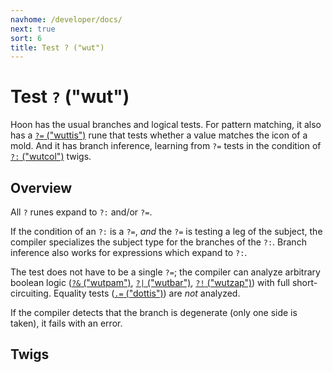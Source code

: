 ```yaml
---
navhome: /developer/docs/
next: true
sort: 6
title: Test ? ("wut")
---
```


# Test `?` ("wut")
 
Hoon has the usual branches and logical tests.  For pattern
matching, it also has a [`?=` ("wuttis")](./tis/) rune that tests whether a value
matches the icon of a mold.  And it has branch inference,
learning from `?=` tests in the condition of [`?:` ("wutcol")](./col/) twigs.

## Overview

All `?` runes expand to `?:` and/or `?=`.

If the condition of an `?:` is a `?=`, *and* the `?=` is
testing a leg of the subject, the compiler specializes the subject
type for the branches of the `?:`.  Branch inference also works
for expressions which expand to `?:`.

The test does not have to be a single `?=`; the compiler can
analyze arbitrary boolean logic ([`?&` ("wutpam")](./pam/), 
[`?|` ("wutbar")](./bar/), [`?!` ("wutzap")](./zap/)) with full 
short-circuiting.  Equality tests ([`.=` ("dottis")](../dot/tis/)) are *not* 
analyzed.

If the compiler detects that the branch is degenerate (only one
side is taken), it fails with an error.

## Twigs

<list dataPreview="true" className="runes"></list>
